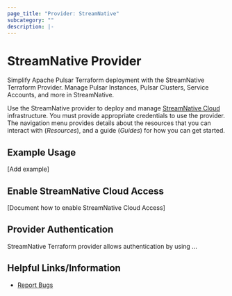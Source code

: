 ```yaml
---
page_title: "Provider: StreamNative"
subcategory: ""
description: |-
---
```


# StreamNative Provider

Simplify Apache Pulsar Terraform deployment with the StreamNative Terraform Provider. Manage Pulsar Instances, Pulsar Clusters, Service Accounts, and more in StreamNative.

Use the StreamNative provider to deploy and manage [StreamNative Cloud](https://console.streamnative.cloud) infrastructure. You must provide appropriate credentials to use the provider. The navigation menu provides details about the resources that you can interact with (_Resources_), and a guide (_Guides_) for how you can get started.

## Example Usage

[Add example]

## Enable StreamNative Cloud Access

[Document how to enable StreamNative Cloud Access]

## Provider Authentication

StreamNative Terraform provider allows authentication by using ...

## Helpful Links/Information

* [Report Bugs](https://github.com/streamnative/terraform-provider-streamnative/issues)
